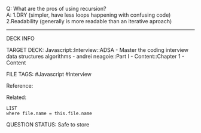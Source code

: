 Q: What are the pros of using recursion?  
A: 1.DRY (simpler, have less loops happening with confusing code)  
2.Readability (generally is more readable than an iterative aproach)
<!--ID: 1693659891694-->

---

DECK INFO

TARGET DECK: Javascript::Interview::ADSA - Master the coding interview data structures algorithms - andrei neagoie::Part I - Content::Chapter 1 - Content

FILE TAGS: #Javascript #Interview

Reference:

Related:

```dataview
LIST
where file.name = this.file.name
```


QUESTION STATUS: Safe to store